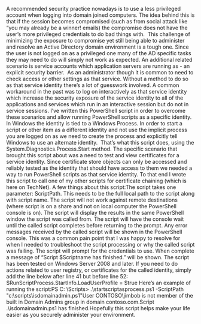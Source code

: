 A recommended security practice nowadays is to use a less privileged account when logging into domain joined computers. The idea behind this is that if the session becomes compromised (such as from social attack like “you may already be a winner! emails) the compromise does not have the user’s more privileged credentials to do bad things with.  This challenge of minimizing the exposure to compromise yet still being able to administer and resolve an Active Directory domain environment is a tough one. Since the user is not logged on as a privileged one many of the AD specific tasks they may need to do will simply not work as expected. An additional related scenario is service accounts which application servers are running as - an explicit security barrier.  As an administrator though it is common to need to check access or other settings as that service. Without a method to do so as that service identity there’s a lot of guesswork involved. A common workaround in the past was to log on interactively as that service identity which increase the security exposure of the service identity to all of the applications and services which run in an interactive session but do not in service sessions. I’ve written this PowerShell script in order to overcome these scenarios and allow running PowerShell scripts as a specific identity. In Windows the identity is tied to a Windows Process. In order to start a script or other item as a different identity and not use the implicit process you are logged on as we need to create the process and explicitly tell Windows to use an alternate identity.  That’s what this script does, using the System.Diagnostics.Process.Start method. The specific scenario that brought this script about was a need to test and view certificates for a service identity. Since certificate store objects can only be accessed and reliably tested as the identity that should have access to them we needed a way to run PowerShell scripts as that service identity. To that end I wrote this script to call one of my other scripts for certificate chaining (which is here on TechNet). A few things about this script:The script takes one parameter: ScriptPath. This needs to be the full local path to the script along with script name. The script will not work against remote destinations (where script is on a share and not on local computer the PowerShell console is on). The script will display the results in the same PowerShell window the script was called from. The script will have the console wait until the called script completes before returning to the prompt. Any error messages received by the called script will be shown in the PowerShell console. This was a common pain point that I was happy to resolve for when I needed to troubleshoot the script processing or why the called script was failing. The script will prompt for the credentials to use. When complete a message of “Script $Scriptname has finished.” will be shown. The script has been tested on Windows Server 2008 and later. If you need to do actions related to user registry, or certificates for the called identity, simply add the line below after line 41 but before line 52: $RunScriptProcess.StartInfo.LoadUserProfile = $true Here’s an example of running the script:PS C: \Scripts> .\startscriptasprocess.ps1 -ScriptPath "c:\scripts\isdomainadmin.ps1"User CONTOSO\jimbob is not member of the built in Domain Admins group in domain contoso.com.Script .\isdomainadmin.ps1 has finished.Hopefully this script helps make your life easier as you securely administer your environment.
